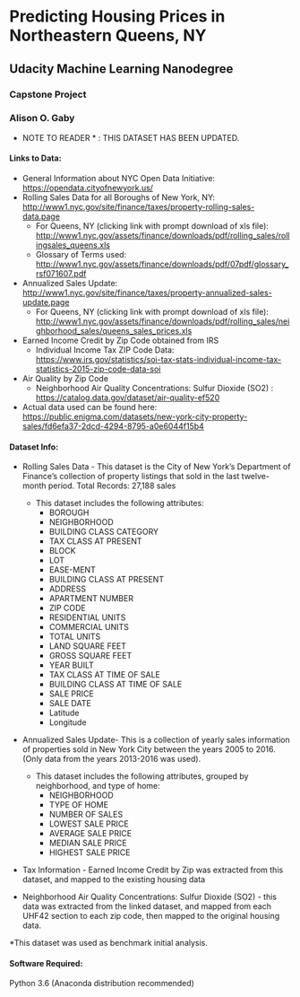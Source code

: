 # Predicting Housing Prices in Northeastern Queens, NY
## Udacity Machine Learning Nanodegree
### Capstone Project
### Alison O. Gaby

* NOTE TO READER * : THIS DATASET HAS BEEN UPDATED.
#### **Links to Data:**
* General Information about NYC Open Data Initiative:
https://opendata.cityofnewyork.us/
* Rolling Sales Data for all Boroughs of New York, NY: http://www1.nyc.gov/site/finance/taxes/property-rolling-sales-data.page
    * For Queens, NY (clicking link with prompt download of xls file): http://www1.nyc.gov/assets/finance/downloads/pdf/rolling_sales/rollingsales_queens.xls
   * Glossary of Terms used: http://www1.nyc.gov/assets/finance/downloads/pdf/07pdf/glossary_rsf071607.pdf
* Annualized Sales Update: http://www1.nyc.gov/site/finance/taxes/property-annualized-sales-update.page
    * For Queens, NY (clicking link with prompt download of xls file): http://www1.nyc.gov/assets/finance/downloads/pdf/rolling_sales/neighborhood_sales/queens_sales_prices.xls
* Earned Income Credit by Zip Code obtained from IRS
   * Individual Income Tax ZIP Code Data: https://www.irs.gov/statistics/soi-tax-stats-individual-income-tax-statistics-2015-zip-code-data-soi
* Air Quality by Zip Code
   * Neighborhood Air Quality Concentrations: Sulfur Dioxide (SO2) : https://catalog.data.gov/dataset/air-quality-ef520
* Actual data used can be found here: https://public.enigma.com/datasets/new-york-city-property-sales/fd6efa37-2dcd-4294-8795-a0e6044f15b4

#### **Dataset Info:**
* Rolling Sales Data - This dataset is the City of New York’s Department of Finance’s collection of property listings that sold in the last twelve-month period. Total Records: 27,188 sales
    * This dataset includes the following attributes:
        * BOROUGH
        * NEIGHBORHOOD
        * BUILDING CLASS CATEGORY
        * TAX CLASS AT PRESENT
        * BLOCK
        * LOT
        * EASE-MENT
        * BUILDING CLASS AT PRESENT
        * ADDRESS
        * APARTMENT NUMBER
        * ZIP CODE
        * RESIDENTIAL UNITS
        * COMMERCIAL UNITS
        * TOTAL UNITS
        * LAND SQUARE FEET
        * GROSS SQUARE FEET
        * YEAR BUILT
        * TAX CLASS AT TIME OF SALE
        * BUILDING CLASS AT TIME OF SALE
        * SALE PRICE
        * SALE DATE
        * Latitude
        * Longitude
        
* Annualized Sales Update- This is a collection of yearly sales information of properties sold in New York City between the years 2005 to 2016. (Only data from the years 2013-2016 was used).
    * This dataset includes the following attributes, grouped by neighborhood, and type of home:
        * NEIGHBORHOOD
        * TYPE OF HOME
        * NUMBER OF SALES
        * LOWEST SALE PRICE
        * AVERAGE SALE PRICE
        * MEDIAN SALE PRICE
        * HIGHEST SALE PRICE
        
* Tax Information - Earned Income Credit by Zip was extracted from this dataset, and mapped to the existing housing data
* Neighborhood Air Quality Concentrations: Sulfur Dioxide (SO2) - this data was extracted from the linked dataset, and mapped from each UHF42 section to each zip code, then mapped to the original housing data.

*This dataset was used as benchmark initial analysis.
#### **Software Required:**
Python 3.6 (Anaconda distribution recommended)